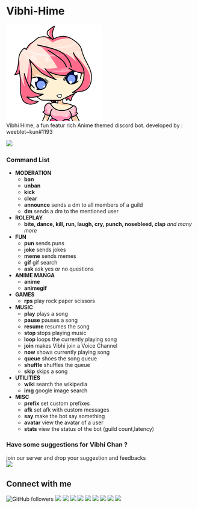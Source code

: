 # Vibhi-Hime
![Vibhi](/files/Vibhi.png)\
Vibhi Hime, a fun featur rich Anime themed discord bot.
developed by : weeblet~kun#1193

[![](https://img.shields.io/badge/INVITE-VIBHI-ff69b4)](https://discord.com/api/oauth2/authorize?client_id=746984468199374908&permissions=8&scope=bot)

### Command List
- **MODERATION**
    - **ban**
    - **unban**
    - **kick**
    - **clear**
    - **announce** sends a dm to all members of a guild
    - **dm** sends a dm to the mentioned user
- **ROLEPLAY**
    - **bite, dance, kill, run, laugh, cry, punch, nosebleed, clap** *and many more*
- **FUN**
    - **pun**   sends puns
    - **joke**  sends jokes
    - **meme**  sends memes
    - **gif**   gif search
    - **ask**   ask yes or no questions
- **ANIME MANGA**
    - **anime**
    - **animegif**
- **GAMES**
    - **rps**   play rock paper scissors
- **MUSIC**
    - **play**    plays a song
    - **pause**   pauses a song
    - **resume**  resumes the song
    - **stop**    stops playing music
    - **loop**    loops the currently playing song
    - **join**    makes Vibhi join a Voice Channel
    - **now**     shows currently playing song
    - **queue**   shoes the song queue
    - **shuffle** shuffles the queue
    - **skip**    skips a song
- **UTILITIES**
    - **wiki**  search the wikipedia
    - **img**   google image search
- **MISC**
    - **prefix**   set custom prefixes
    - **afk**      set afk with custom messages
    - **say**      make the bot say something
    - **avatar**   view the avatar of a user
    - **stats**    view the status of the bot (guild count,latency)

### Have some suggestions for **Vibhi Chan** ?
join our server and drop your suggestion and feedbacks\
[![](https://img.shields.io/discord/695652747487477770?label=DISCORD&logo=discord&logoColor=white)](https://discord.gg/7cnnXB)


## Connect with me
![GitHub followers](https://img.shields.io/github/followers/ATCtech?label=Follow%20me&logo=github&style=flat-square)
[![](https://img.shields.io/badge/-YOUTUBE-informational?style=flat-square&logo=youtube&logoColor=white&color=red)](https://youtube.com/AnkushTechCreator/)
[![](https://img.shields.io/badge/-BLOG-informational?style=flat-square&logo=wordpress&logoColor=white)](http://ankushtechcreator.com)
[![](https://img.shields.io/badge/-APP_STORE-informational?style=flat-square&logoColor=white&color=brightgreen&logo=google-play)](http://ankushtechcreator.com)
[![](https://img.shields.io/badge/-TWITTER-informational?style=flat-square&logo=twitter&logoColor=white&color=blue)](https://twitter.com/ATC_YT_2014/)
[![](https://img.shields.io/badge/-INSTAGRAM-informational?style=flat-square&logo=instagram&logoColor=white&color=orange)](https://instagram.com/ankush_tech_creator/)
[![](https://img.shields.io/badge/-FAKEBOOK-informational?style=flat-square&logo=facebook&logoColor=white)](https://facebook.com/ankushtechcreator/)
[![](https://img.shields.io/discord/695652747487477770?label=DISCORD&logo=discord&logoColor=white)](https://discord.gg/7cnnXB)
[![](https://img.shields.io/badge/-REDDIT-informational?style=flat-square&logo=reddit&logoColor=white&color=black)](https://www.reddit.com/u/TECHIE6023)
[![](https://img.shields.io/badge/-FIVERR-informational?style=flat-square&logo=fiverr&logoColor=white&color=brightgreen)](https://fiverr.com/atctech)

